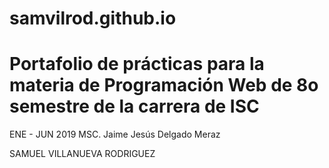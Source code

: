 
# samvilrod.github.io

# Portafolio de prácticas para la materia de Programación Web de 8o semestre de la carrera de ISC

ENE - JUN 2019
MSC. Jaime Jesús Delgado Meraz

SAMUEL VILLANUEVA RODRIGUEZ
